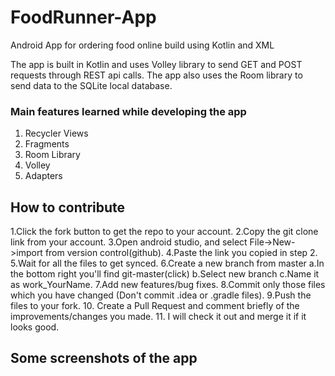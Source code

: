 # FoodRunner-App
Android App for ordering food online build using Kotlin and XML

The app is built in Kotlin and uses Volley library to send GET and POST requests through REST api calls.
The app also uses the Room library to send data to the SQLite local database.

### Main features learned while developing the app
1. Recycler Views
2. Fragments
3. Room Library
4. Volley
5. Adapters

## How to contribute
1.Click the fork button to get the repo to your account.
2.Copy the git clone link from your account.
3.Open android studio, and select File->New->import from version control(github).
4.Paste the link you copied in step 2.
5.Wait for all the files to get synced.
6.Create a new branch from master
  a.In the bottom right you'll find git-master(click)
  b.Select new branch
  c.Name it as work_YourName.
7.Add new features/bug fixes.
8.Commit only those files which you have changed (Don't commit .idea or .gradle files).
9.Push the files to your fork.
10. Create a Pull Request and comment briefly of the improvements/changes you made.
11. I will check it out and merge it if it looks good.

## Some screenshots of the app
